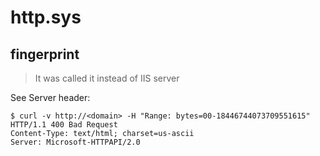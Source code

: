 # http.sys

## fingerprint

> It was called it instead of IIS server

See Server header:

    $ curl -v http://<domain> -H "Range: bytes=00-18446744073709551615"
    HTTP/1.1 400 Bad Request
    Content-Type: text/html; charset=us-ascii
    Server: Microsoft-HTTPAPI/2.0
